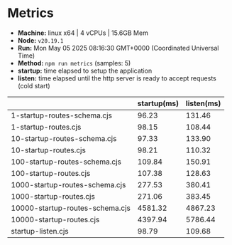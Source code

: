 # Metrics
* __Machine:__ linux x64 | 4 vCPUs | 15.6GB Mem
* __Node:__ `v20.19.1`
* __Run:__ Mon May 05 2025 08:16:30 GMT+0000 (Coordinated Universal Time)
* __Method:__ `npm run metrics` (samples: 5)
* __startup:__ time elapsed to setup the application
* __listen:__ time elapsed until the http server is ready to accept requests (cold start)

| | startup(ms) | listen(ms) |
|-| -       | -      |
| 1-startup-routes-schema.cjs | 96.23 | 131.46 |
| 1-startup-routes.cjs | 98.15 | 108.44 |
| 10-startup-routes-schema.cjs | 97.33 | 133.90 |
| 10-startup-routes.cjs | 98.21 | 110.32 |
| 100-startup-routes-schema.cjs | 109.84 | 150.91 |
| 100-startup-routes.cjs | 107.38 | 128.63 |
| 1000-startup-routes-schema.cjs | 277.53 | 380.41 |
| 1000-startup-routes.cjs | 271.06 | 383.45 |
| 10000-startup-routes-schema.cjs | 4581.32 | 4867.23 |
| 10000-startup-routes.cjs | 4397.94 | 5786.44 |
| startup-listen.cjs | 98.79 | 109.68 |
